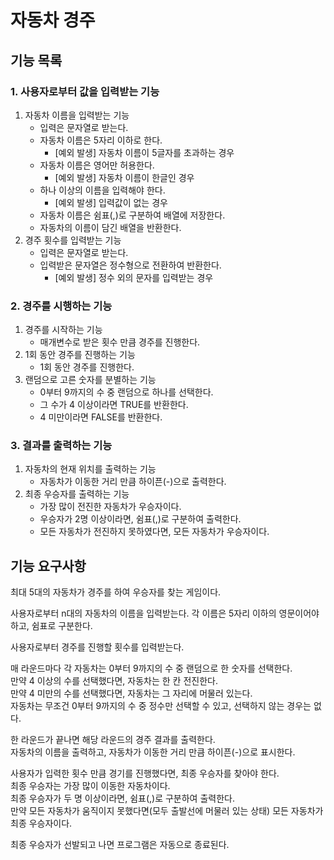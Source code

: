 # 자동차 경주

## 기능 목록

### 1. **사용자로부터 값을 입력받는 기능**
   1. 자동차 이름을 입력받는 기능
      * 입력은 문자열로 받는다.
      * 자동차 이름은 5자리 이하로 한다.
        * [예외 발생] 자동차 이름이 5글자를 초과하는 경우
      * 자동차 이름은 영어만 허용한다. 
        * [예외 발생] 자동차 이름이 한글인 경우
      * 하나 이상의 이름을 입력해야 한다.
        * [예외 발생] 입력값이 없는 경우
      * 자동차 이름은 쉼표(,)로 구분하여 배열에 저장한다.
      * 자동차의 이름이 담긴 배열을 반환한다.
   2. 경주 횟수를 입력받는 기능
      * 입력은 문자열로 받는다.
      * 입력받은 문자열은 정수형으로 전환하여 반환한다.
        * [예외 발생] 정수 외의 문자를 입력받는 경우

### 2. **경주를 시행하는 기능**
   1. 경주를 시작하는 기능
      * 매개변수로 받은 횟수 만큼 경주를 진행한다.
   2. 1회 동안 경주를 진행하는 기능
      * 1회 동안 경주를 진행한다.
   3. 랜덤으로 고른 숫자를 분별하는 기능
      * 0부터 9까지의 수 중 랜덤으로 하나를 선택한다.
      * 그 수가 4 이상이라면 TRUE를 반환한다.
      * 4 미만이라면 FALSE를 반환한다.

### 3. 결과를 출력하는 기능
   1. 자동차의 현재 위치를 출력하는 기능
      * 자동차가 이동한 거리 만큼 하이픈(-)으로 출력한다.
   2. 최종 우승자를 출력하는 기능
      * 가장 많이 전진한 자동차가 우승자이다.
      * 우승자가 2명 이상이라면, 쉼표(,)로 구분하여 출력한다.
      * 모든 자동차가 전진하지 못하였다면, 모든 자동차가 우승자이다.

## 기능 요구사항
최대 5대의 자동차가 경주를 하여 우승자를 찾는 게임이다.      

사용자로부터 n대의 자동차의 이름을 입력받는다.
각 이름은 5자리 이하의 영문이어야 하고, 쉼표로 구분한다.

사용자로부터 경주를 진행할 횟수를 입력받는다.    

매 라운드마다 각 자동차는 0부터 9까지의 수 중 랜덤으로 한 숫자를 선택한다.   
만약 4 이상의 수를 선택했다면, 자동차는 한 칸 전진한다.   
만약 4 미만의 수를 선택했다면, 자동차는 그 자리에 머물러 있는다.   
자동차는 무조건 0부터 9까지의 수 중 정수만 선택할 수 있고, 선택하지 않는 경우는 없다.   

한 라운드가 끝나면 해당 라운드의 경주 결과를 출력한다.   
자동차의 이름을 출력하고, 자동차가 이동한 거리 만큼 하이픈(-)으로 표시한다.   

사용자가 입력한 횟수 만큼 경기를 진행했다면, 최종 우승자를 찾아야 한다.  
최종 우승자는 가장 많이 이동한 자동차이다.   
최종 우승자가 두 명 이상이라면, 쉼표(,)로 구분하여 출력한다.   
만약 모든 자동차가 움직이지 못했다면(모두 출발선에 머물러 있는 상태) 모든 자동차가 최종 우승자이다.   

최종 우승자가 선발되고 나면 프로그램은 자동으로 종료된다.